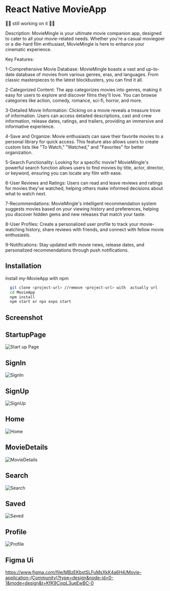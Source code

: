 
# React Native MovieApp



🚧🚧  still working on it 🚧🚧

Description:
MovieMingle is your ultimate movie companion app, designed to cater to all your movie-related needs. Whether you're a casual moviegoer or a die-hard film enthusiast, MovieMingle is here to enhance your cinematic experience.

Key Features:

1-Comprehensive Movie Database: MovieMingle boasts a vast and up-to-date database of movies from various genres, eras, and languages. From classic masterpieces to the latest blockbusters, you can find it all.

2-Categorized Content: The app categorizes movies into genres, making it easy for users to explore and discover films they'll love. You can browse categories like action, comedy, romance, sci-fi, horror, and more.

3-Detailed Movie Information: Clicking on a movie reveals a treasure trove of information. Users can access detailed descriptions, cast and crew information, release dates, ratings, and trailers, providing an immersive and informative experience.

4-Save and Organize: Movie enthusiasts can save their favorite movies to a personal library for quick access. This feature also allows users to create custom lists like "To Watch," "Watched," and "Favorites" for better organization.

5-Search Functionality: Looking for a specific movie? MovieMingle's powerful search function allows users to find movies by title, actor, director, or keyword, ensuring you can locate any film with ease.

6-User Reviews and Ratings: Users can read and leave reviews and ratings for movies they've watched, helping others make informed decisions about what to watch next.

7-Recommendations: MovieMingle's intelligent recommendation system suggests movies based on your viewing history and preferences, helping you discover hidden gems and new releases that match your taste.

8-User Profiles: Create a personalized user profile to track your movie-watching history, share reviews with friends, and connect with fellow movie enthusiasts.

9-Notifications: Stay updated with movie news, release dates, and personalized recommendations through push notifications.


## Installation

Install my-MovieApp with npm

```bash
  git clone <project-url> //remove <project-url> with  actually url 
  cd MovieApp
  npm install 
  npm start or npx expo start
```
    
## Screenshot

## StartupPage

![Start up Page](https://github.com/MohamedWalied-dash/MovieApp/blob/main/Screenshot/StartPAge.png?raw=true)

## SignIn

![SignIn](https://github.com/MohamedWalied-dash/MovieApp/blob/main/Screenshot/signIn.png?raw=true)

## SignUp

![ SignUp](https://github.com/MohamedWalied-dash/MovieApp/blob/main/Screenshot/signUp.png?raw=true)

## Home

![Home](https://github.com/MohamedWalied-dash/MovieApp/blob/main/Screenshot/Home.png?raw=true)

## MovieDetails

![MovieDetails](https://github.com/MohamedWalied-dash/MovieApp/blob/main/Screenshot/MovieDetails.png?raw=true)

## Search

![Search](https://github.com/MohamedWalied-dash/MovieApp/blob/main/Screenshot/Search.png?raw=true)

## Saved

![Saved](https://github.com/MohamedWalied-dash/MovieApp/blob/main/Screenshot/Saved.png?raw=true)

## Profile

![Profile](https://github.com/MohamedWalied-dash/MovieApp/blob/main/Screenshot/Profile.png?raw=true)







## Figma Ui 

https://www.figma.com/file/MBzEKbstSLFuMsXkK4a6H4/Movie-application-(Community)?type=design&node-id=0-1&mode=design&t=KfK9CixpL3ueEwBC-0